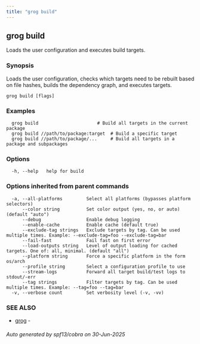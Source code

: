 ```yaml
---
title: "grog build"
---
```

## grog build

Loads the user configuration and executes build targets.

### Synopsis

Loads the user configuration, checks which targets need to be rebuilt based on file hashes, builds the dependency graph, and executes targets.

```
grog build [flags]
```

### Examples

```
  grog build                      # Build all targets in the current package
  grog build //path/to/package:target  # Build a specific target
  grog build //path/to/package/...     # Build all targets in a package and subpackages
```

### Options

```
  -h, --help   help for build
```

### Options inherited from parent commands

```
  -a, --all-platforms         Select all platforms (bypasses platform selectors)
      --color string          Set color output (yes, no, or auto) (default "auto")
      --debug                 Enable debug logging
      --enable-cache          Enable cache (default true)
      --exclude-tag strings   Exclude targets by tag. Can be used multiple times. Example: --exclude-tag=foo --exclude-tag=bar
      --fail-fast             Fail fast on first error
      --load-outputs string   Level of output loading for cached targets. One of: all, minimal. (default "all")
      --platform string       Force a specific platform in the form os/arch
      --profile string        Select a configuration profile to use
      --stream-logs           Forward all target build/test logs to stdout/-err
      --tag strings           Filter targets by tag. Can be used multiple times. Example: --tag=foo --tag=bar
  -v, --verbose count         Set verbosity level (-v, -vv)
```

### SEE ALSO

* [grog](/reference/cli/grog/)	 -

###### Auto generated by spf13/cobra on 30-Jun-2025
